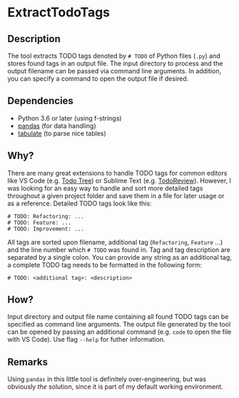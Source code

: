 # ExtractTodoTags

## Description

The tool extracts TODO tags denoted by `# TODO` of Python files (`.py`) and stores found tags in an output file. The input directory to process and the output filename can be passed via command line arguments. In addition, you can specify a command to open the output file if desired.

## Dependencies

- Python 3.6 or later (using f-strings)
- [pandas](https://pandas.pydata.org/) (for data handling)
- [tabulate](https://pypi.org/project/tabulate/) (to parse nice tables)

## Why?

There are many great extensions to handle TODO tags for common editors like VS Code (e.g. [Todo Tree](https://marketplace.visualstudio.com/items?itemName=Gruntfuggly.todo-tree)) or Sublime Text (e.g. [TodoReview](https://packagecontrol.io/packages/TodoReview)). However, I was looking for an easy way to handle and sort more detailed tags throughout a given project folder and save them in a file for later usage or as a reference. Detailed TODO tags look like this:

```
# TODO: Refactoring: ...
# TODO: Feature: ...
# TODO: Improvement: ...
```

All tags are sorted upon filename, additional tag (`Refactoring`, `Feature` ...) and the line number which `# TODO` was found in. Tag and tag description are separated by a single colon. You can provide any string as an additional tag, a complete TODO tag needs to be formatted in the following form:

```
# TODO: <additional tag>: <description>
```

## How?

Input directory and output file name containing all found TODO tags can be specified as command line arguments. The output file generated by the tool can be opened by passing an additional command (e.g. `code` to open the file with VS Code). Use flag `--help` for futher information.

## Remarks

Using `pandas` in this little tool is definitely over-engineering, but was obviously _the_ solution, since it is part of my default working environment.
